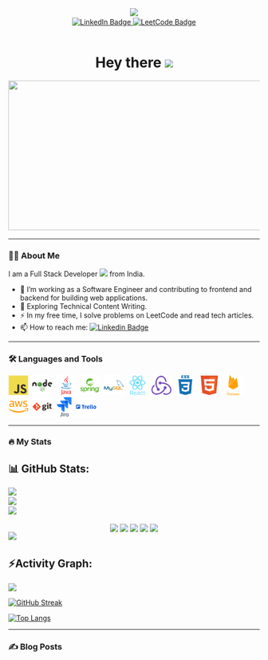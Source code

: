 <div id="header" align="center">
  <img src="https://media.giphy.com/media/M9gbBd9nbDrOTu1Mqx/giphy.gif" width="100"/>
  <div id="badges">
    <a href="https://www.linkedin.com/in/kapil-sharma-091790213/">
      <img src="https://img.shields.io/badge/LinkedIn-blue?style=for-the-badge&logo=linkedin&logoColor=white" alt="LinkedIn Badge"/>
    </a>
    <a href="https://leetcode.com/u/kapilsharmanfl97/">
      <img src="https://img.shields.io/badge/LeetCode-blue?style=for-the-badge&logo=leetcode&logoColor=white" alt="LeetCode Badge"/>
    </a>
    <!-- <a href="your-youtube-URL">
      <img src="https://img.shields.io/badge/YouTube-red?style=for-the-badge&logo=youtube&logoColor=white" alt="YouTube Badge"/>
    </a> -->
    <!-- <a href="your-twitter-URL">
      <img src="https://img.shields.io/badge/Twitter-blue?style=for-the-badge&logo=twitter&logoColor=white" alt="Twitter Badge"/>
    </a> -->
  </div>
  <img src="https://komarev.com/ghpvc/?username=KapilSharma547&style=flat-square&color=blue" alt=""/>
  <h1>
    Hey there
    <img src="https://media.giphy.com/media/hvRJCLFzcasrR4ia7z/giphy.gif" width="30px"/>
  </h1>
  <div align="center">
    <img src="https://media.giphy.com/media/dWesBcTLavkZuG35MI/giphy.gif" width="600" height="300"/>
  </div>
</div>

---

### :curly_haired_man: About Me

I am a Full Stack Developer <img src="https://media.giphy.com/media/WUlplcMpOCEmTGBtBW/giphy.gif" width="30"> from India.

- :telescope: I’m working as a Software Engineer and contributing to frontend and backend for building web applications.
- :seedling: Exploring Technical Content Writing.
- :zap: In my free time, I solve problems on LeetCode and read tech articles.
- :mailbox: How to reach me: [![Linkedin Badge](https://img.shields.io/badge/-KapilSharma-blue?style=flat&logo=Linkedin&logoColor=white)](https://www.linkedin.com/in/kapil-sharma-091790213/)

---

### :hammer_and_wrench: Languages and Tools

<div>
  <img src="https://github.com/devicons/devicon/blob/master/icons/javascript/javascript-original.svg" title="JavaScript" alt="JavaScript" width="40"   height="40"/>&nbsp;
  <img src="https://github.com/devicons/devicon/blob/master/icons/nodejs/nodejs-original-wordmark.svg" title="NodeJS" alt="NodeJS" width="40" height="40"/>&nbsp;
  <img src="https://github.com/devicons/devicon/blob/master/icons/java/java-original-wordmark.svg" title="Java" alt="Java" width="40" height="40"/>&nbsp;
  <img src="https://github.com/devicons/devicon/blob/master/icons/spring/spring-original-wordmark.svg" title="Spring" alt="Spring" width="40" height="40"/>&nbsp;
  <img src="https://github.com/devicons/devicon/blob/master/icons/mysql/mysql-original-wordmark.svg" title="MySQL"  alt="MySQL" width="40" height="40"/>&nbsp;
  <img src="https://github.com/devicons/devicon/blob/master/icons/react/react-original-wordmark.svg" title="React" alt="React" width="40" height="40"/>&nbsp;
  <img src="https://github.com/devicons/devicon/blob/master/icons/redux/redux-original.svg" title="Redux" alt="Redux" width="40" height="40"/>&nbsp;
  <img src="https://github.com/devicons/devicon/blob/master/icons/css3/css3-plain-wordmark.svg" title="CSS3" alt="CSS" width="40" height="40"/>&nbsp;
  <img src="https://github.com/devicons/devicon/blob/master/icons/html5/html5-original.svg" title="HTML5" alt="HTML" width="40" height="40"/>&nbsp;
  <img src="https://github.com/devicons/devicon/blob/master/icons/firebase/firebase-plain-wordmark.svg" title="Firebase" alt="Firebase" width="40" height="40"/>&nbsp;
  <img src="https://github.com/devicons/devicon/blob/master/icons/amazonwebservices/amazonwebservices-plain-wordmark.svg" title="AWS" alt="AWS" width="40" height="40"/>&nbsp;
  <img src="https://github.com/devicons/devicon/blob/master/icons/git/git-original-wordmark.svg" title="Git" alt="Git" width="40" height="40"/>
  <img src="https://github.com/devicons/devicon/blob/master/icons/jira/jira-original-wordmark.svg" title="Jira" alt="Jira" width="40" height="40"/>
  <img src="https://github.com/devicons/devicon/blob/master/icons/trello/trello-plain-wordmark.svg" title="Trello" alt="Trello" width="40" height="40"/>
</div>

---

### :fire: My Stats

## 📊 GitHub Stats:
![](https://github-readme-stats.vercel.app/api?username=KapilSharma547&theme=dark&hide_border=false&include_all_commits=false&count_private=false)<br/>
![](https://github-readme-streak-stats.herokuapp.com/?user=KapilSharma547&theme=dark&hide_border=false)<br/>
![](https://github-readme-stats.vercel.app/api/top-langs/?username=KapilSharma547&theme=dark&hide_border=false&include_all_commits=false&count_private=false&layout=compact)


<div align="center">
<img align="center" src="http://github-profile-summary-cards.vercel.app/api/cards/stats?username=KapilSharma547&theme=2077" height="180em" />
<img align="center" src="http://github-profile-summary-cards.vercel.app/api/cards/most-commit-language?username=KapilSharma547&theme=2077" height="180em" />
<img align="center" src="http://github-profile-summary-cards.vercel.app/api/cards/repos-per-language?username=KapilSharma547&theme=2077" height="180em" />
<img align="center" src="http://github-profile-summary-cards.vercel.app/api/cards/productive-time?username=KapilSharma547&theme=2077" height="180em" />
<img align="center" src="http://github-profile-summary-cards.vercel.app/api/cards/profile-details?username=KapilSharma547&theme=2077" height="180em" />
</div>
<img src="https://user-images.githubusercontent.com/73097560/115834477-dbab4500-a447-11eb-908a-139a6edaec5c.gif"><h2 align="left">⚡Activity Graph:</h2>
<img align="center" src="https://github-readme-activity-graph.vercel.app/graph?username=KapilSharma547&theme=dark"/>
</div>

[![GitHub Streak](http://github-readme-streak-stats.herokuapp.com?user=KapilSharma547&theme=dark&background=000000)](https://git.io/streak-stats)

[![Top Langs](https://github-readme-stats.vercel.app/api/top-langs/?username=KapilSharma547&layout=compact&theme=vision-friendly-dark)](https://github.com/KapilSharma547)

---

### :writing_hand: Blog Posts

<!-- BLOG-POST-LIST:START -->
<!-- BLOG-POST-LIST:END -->
